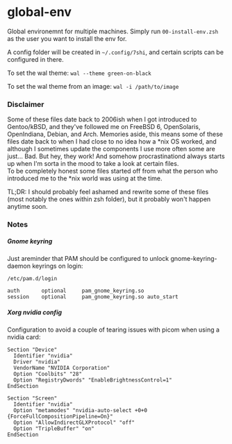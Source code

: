 # global-env

Global environemnt for multiple machines. Simply run `00-install-env.zsh` as 
the user you want to install the env for.  

A config folder will be created in `~/.config/7shi`, and certain scripts can 
be configured in there.  

To set the wal theme: `wal --theme green-on-black`  

To set the wal theme from an image: `wal -i /path/to/image`  



### Disclaimer  

Some of these files date back to 2006ish when I got introduced to Gentoo/kBSD,
and they've followed me on FreeBSD 6, OpenSolaris, OpenIndiana, Debian, and
Arch. Memories aside, this means some of these files date back to when I had
close to no idea how a \*nix OS worked, and although I sometimes update the
components I use more often some are just... Bad. But hey, they work! And
somehow procrastinationd always starts up when I'm sorta in the mood to take
a look at certain files.  
To be completely honest some files started off from what the person who
introduced me to the \*nix world was using at the time.  

TL;DR: I should probably feel ashamed and rewrite some of these files (most
notably the ones within zsh folder), but it probably won't happen anytime
soon.  



### Notes

##### Gnome keyring

Just areminder that PAM should be configured to unlock gnome-keyring-daemon 
keyrings on login:  

```
/etc/pam.d/login

auth       optional     pam_gnome_keyring.so
session    optional     pam_gnome_keyring.so auto_start
```

##### Xorg nvidia config

Configuration to avoid a couple of tearing issues with picom when using a
nvidia card:  

```
Section "Device"
  Identifier "nvidia"
  Driver "nvidia"
  VendorName "NVIDIA Corporation"
  Option "Coolbits" "28"
  Option "RegistryDwords" "EnableBrightnessControl=1"
EndSection

Section "Screen"
  Identifier "nvidia"
  Option "metamodes" "nvidia-auto-select +0+0 {ForceFullCompositionPipeline=On}"
  Option "AllowIndirectGLXProtocol" "off"
  Option "TripleBuffer" "on"
EndSection
```

